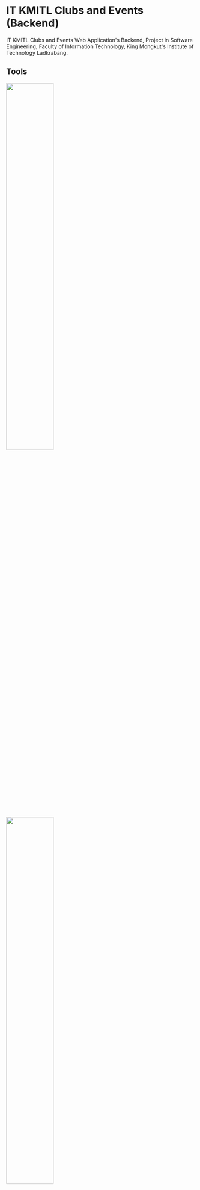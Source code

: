 # IT KMITL Clubs and Events (Backend)
IT KMITL Clubs and Events Web Application's Backend, Project in Software Engineering, Faculty of Information Technology, King Mongkut's Institute of Technology Ladkrabang.

## Tools

<a href=https://www.djangoproject.com>
<img src=https://static.djangoproject.com/img/logos/django-logo-positive.png width=50%>
</a>

<a href=https://www.django-rest-framework.org>
<img src=https://www.django-rest-framework.org/img/logo.png width=50%>
</a>

## API Endpoints
Documentation on API endpoints can be viewed in each markdown file below.

1. [Asset Application](_readme/api/asset.md)

2. [Category Application](_readme/api/category.md)

3. [Community Application](_readme/api/community.md)

4. [Generator Application](_readme/api/generator.md)

5. [Membership Application](_readme/api/membership.md)

6. [Notification Application](_readme/api/notification.md)

7. [User Application](_readme/api/user.md)

## Design Guide
Documentation on designing guides can be viewed in each markdown file below.

1. [Index](_readme/guide/index.md)

2. [Profile Page](_readme/guide/profile-page.md)

3. Community Page

    - [Header](_readme/guide/community/header.md)

    - [Edit Page](_readme/guide/community/edit-page.md)

    - [Announcements Tab](_readme/guide/community/announcements-tab.md)

    - [Albums Tab](_readme/guide/community/albums-tab.md)

    - [Events Tab](_readme/guide/community/events-tab.md)

    - [Comments Tab](_readme/guide/community/comments-tab.md)

    - [Members Tab](_readme/guide/community/members-tab.md)

    - [Requests Tab](_readme/guide/community/requests-tab.md)
    
    - [QR Codes Tab](_readme/guide/community/qr-codes-tab.md)

4. [Invitations Bar](_readme/guide/invitations-bar.md)

5. [Notifications Bar](_readme/guide/notifications-bar.md)

6. [Student Committee Panel](_readme/guide/student-committee-panel.md)

## Team
|<img src="https://scontent.fbkk5-6.fna.fbcdn.net/v/t1.0-9/74798248_2898274603550273_1880388616933343232_n.jpg?_nc_cat=102&_nc_sid=09cbfe&_nc_eui2=AeHPx0bgeH8f2fDt8lxT_71GPuCebHzAXPs-4J5sfMBc-ydBMT9rf9RpxmQTH0NnMcyGOZTy_UHO5yM_e8O4uU75&_nc_ohc=qJR5Zt9odHQAX8n7NnW&_nc_ht=scontent.fbkk5-6.fna&oh=c9adff708267b8a0fc44652efcade80f&oe=5F8AED2A" width="150px" height="150px">|<img src="https://scontent.fbkk5-3.fna.fbcdn.net/v/t1.0-9/81999269_3013913458618908_8891176932352196608_o.jpg?_nc_cat=105&_nc_sid=09cbfe&_nc_eui2=AeHnYitQ66f5Z-BbTv_shHR_w8j0RCMRy2jDyPREIxHLaF5Da-LyFqd_G794l9dMU1iHSC_vjQ8O25rIUfhRBR1_&_nc_ohc=IA4-PWKfshcAX-PdND0&_nc_ht=scontent.fbkk5-3.fna&oh=0daee1dfdd8cca7bbb211f733d850be8&oe=5F8B7D60" width="150px" height="150px">|
|:---:|:---:|
|[810Teams](https://github.com/810Teams)|[NaponTunglukmongkol](https://github.com/NaponTunglukmongkol)|
|Teerapat<br>Kraisrisirikul|Napon<br>Tunglukmongkol

[![forthebadge](https://forthebadge.com/images/badges/made-with-python.svg)](https://forthebadge.com)
[![forthebadge](https://forthebadge.com/images/badges/built-by-developers.svg)](https://forthebadge.com)
[![forthebadge](https://forthebadge.com/images/badges/powered-by-coffee.svg)](https://forthebadge.com)
